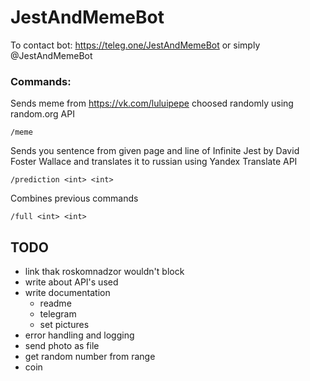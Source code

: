 # JestAndMemeBot

To contact bot: https://teleg.one/JestAndMemeBot or simply @JestAndMemeBot

### Commands: 

Sends meme from https://vk.com/luluipepe choosed randomly using random.org API
```
/meme 
```

Sends you sentence from given page and line of Infinite Jest by David Foster Wallace and translates it to russian using Yandex Translate API
```
/prediction <int> <int>
```

Combines previous commands
```
/full <int> <int>
```

## TODO
- link thak roskomnadzor wouldn't block
- write about API's used
- write documentation 
    -  readme
    -  telegram
    -  set pictures
- error handling and logging
- send photo as file
- get random number from range
- coin